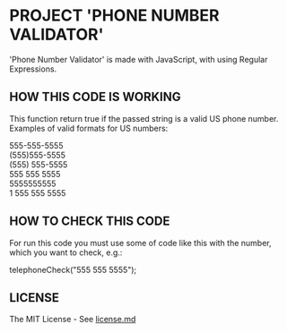 # PROJECT 'PHONE NUMBER VALIDATOR'

'Phone Number Validator' is made with JavaScript, with using Regular Expressions.

## HOW THIS CODE IS WORKING

This function return true if the passed string is a valid US phone number.<br/>
Examples of valid formats for US numbers:<br/>

555-555-5555<br/>
(555)555-5555<br/>
(555) 555-5555<br/>
555 555 5555<br/>
5555555555<br/>
1 555 555 5555<br/>

## HOW TO CHECK THIS CODE

For run this code you must use some of code like this with the number, which you want to check, e.g.:

telephoneCheck("555 555 5555");

## LICENSE
The MIT License - See [license.md](https://github.com/hajczek/phone-number-validator/blob/master/license/License.md)
